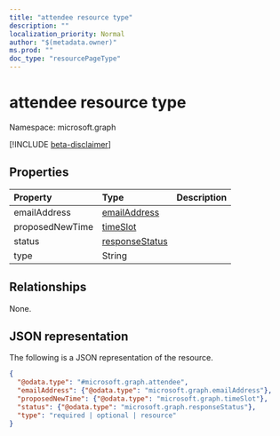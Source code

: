 ```yaml
---
title: "attendee resource type"
description: ""
localization_priority: Normal
author: "$(metadata.owner)"
ms.prod: ""
doc_type: "resourcePageType"
---
```


# attendee resource type

Namespace: microsoft.graph

[!INCLUDE [beta-disclaimer](../../includes/beta-disclaimer.md)]

## Properties

| Property        | Type                                             | Description |
| :-------------- | :----------------------------------------------- | :---------- |
| emailAddress    | [emailAddress](../resources/emailaddress.md)     |             |
| proposedNewTime | [timeSlot](../resources/timeslot.md)             |             |
| status          | [responseStatus](../resources/responsestatus.md) |             |
| type            | String                                           |             |

## Relationships

None.

## JSON representation

The following is a JSON representation of the resource.

<!-- {
  "blockType": "resource",
  "@odata.type": "microsoft.graph.attendee",
}
-->

```json
{
  "@odata.type": "#microsoft.graph.attendee",
  "emailAddress": {"@odata.type": "microsoft.graph.emailAddress"},
  "proposedNewTime": {"@odata.type": "microsoft.graph.timeSlot"},
  "status": {"@odata.type": "microsoft.graph.responseStatus"},
  "type": "required | optional | resource"
}
```
